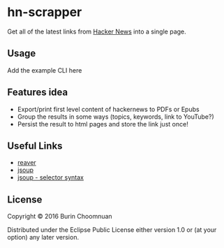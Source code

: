 # hn-scrapper

Get all of the latest links from [Hacker News](https://news.ycombinator.com/) into a single page.

## Usage

Add the example CLI here

## Features idea

- Export/print first level content of hackernews to PDFs or Epubs
- Group the results in some ways (topics, keywords, link to YouTube?)
- Persist the result to html pages and store the link just once!

## Useful Links

- [reaver](https://github.com/mischov/reaver)
- [jsoup](https://github.com/jhy/jsoup/)
- [jsoup - selector syntax](https://jsoup.org/cookbook/extracting-data/selector-syntax)

## License

Copyright © 2016 Burin Choomnuan

Distributed under the Eclipse Public License either version 1.0 or (at
your option) any later version.
